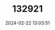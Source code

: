 ---
title: "132921"
category: "Porites branneri"
draft: false
date: 2024-02-22 13:03:51
languages:
  Spanish; Castilian: ["Coral Crustoso Azul"]
  French: ["Coraux à Pores"]
  English: ["Blue Crust Coral"]
---